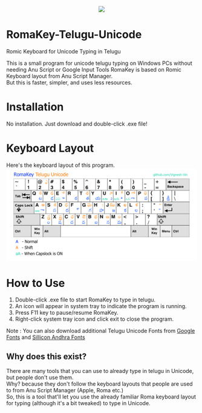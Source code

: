 <p align="center">
  <img src="https://github.com/vignesh-seven/RomaKey-Telugu-Unicode/assets/59286418/1656a0ff-e32c-4eea-b243-fe0ebe2d7ca6" width="128px" />
</p>

# RomaKey-Telugu-Unicode  
Romic Keyboard for Unicode Typing in Telugu  

This is a small program for unicode telugu typing on Windows PCs without needing Anu Script or Google Input Tools
RomaKey is based on Romic Keyboard layout from Anu Script Manager.  
But this is faster, simpler, and uses less resources.  

# Installation  
No installation. Just download and double-click .exe file!  
# Keyboard Layout  
Here's the keyboard layout of this program.  
![KeyboardLayout](RomaKeyUnicodeLayout.png)

# How to Use  
1. Double-click .exe file to start RomaKey to type in telugu.  
2. An icon will appear in system tray to indicate the program is running.  
3. Press F11 key to pause/resume RomaKey.  
4. Right-click system tray icon and click exit to close the program.  

Note : You can also download additional Telugu Unicode Fonts from [Google Fonts](https://fonts.google.com/?subset=telugu) and [Sillicon Andhra Fonts](https://fonts.siliconandhra.org/)  

## Why does this exist? 
There are many tools that you can use to already type in telugu in Unicode, but people don't use them.  
Why? because they don't follow the keyboard layouts that people are used to from Anu Script Manager (Apple, Roma etc.)   
So, this is a tool that'll let you use the already familiar Roma keyboard layout for typing (although it's a bit tweaked) to type in Unicode.  

